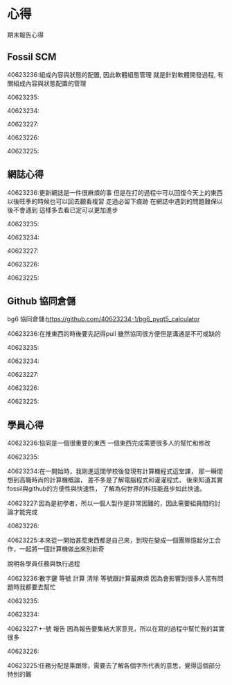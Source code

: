 心得
===

期末報告心得

Fossil SCM
---

40623236:組成內容與狀態的配置, 因此軟體組態管理 就是針對軟體開發過程, 有關組成內容與狀態配置的管理

40623235:

40623234:

40623227:

40623226:

40623225:

網誌心得
---

40623236:更新網誌是一件很麻煩的事 但是在打的過程中可以回復今天上的東西 以後旺季的時候也可以回去觀看複習 走過必留下痕跡 在網誌中遇到的問題難保以後不會遇到 這樣多去看已定可以更加進步

40623235:

40623234:

40623227:

40623226:

40623225:


Github 協同倉儲
---
bg6 協同倉儲:https://github.com/40623234-1/bg6_pyqt5_calculator

40623236:在推東西的時後要先記得pull 雖然協同很方便但是溝通是不可或缺的

40623235:

40623234:

40623227:

40623226:

40623225:

學員心得
---


40623236:協同是一個很重要的東西 一個東西完成需要很多人的幫忙和修改

40623235:

40623234:在一開始時，我剛進這間學校後發現有計算機程式這堂課，
那一瞬間想到高職時尚的計算機概論，
差不多是了解電腦程式和灌灌程式，
後來知道其實fossil與github的方便性與快速性，
了解為何世界的科技能進步如此快速。

40623227:因為是初學者，所以一個人製作是非常困難的，因此需要組員間的討論才能完成

40623226:

40623225:本來從一開始甚麼東西都是自己來，到現在變成一個團隊憶起分工合作，一起將一個計算機做出來別新奇



說明各學員任務與執行過程

40623236:數字鍵 等號 計算 清除 等號跟計算最麻煩 因為會影響到很多人當有問題時我都要去幫忙

40623235:

40623234:

40623227:+-號 報告 因為報告要集結大家意見，所以在寫的過程中幫忙我的其實很多

40623226:

40623225:任務分配是乘跟除，需要去了解各個字所代表的意思，覺得這個部分特別的難
